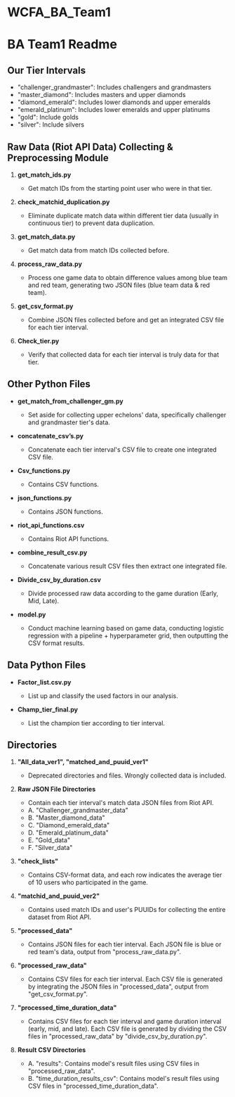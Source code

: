 # WCFA_BA_Team1
# BA Team1 Readme

## Our Tier Intervals
- "challenger_grandmaster": Includes challengers and grandmasters
- "master_diamond": Includes masters and upper diamonds
- "diamond_emerald": Includes lower diamonds and upper emeralds
- "emerald_platinum": Includes lower emeralds and upper platinums
- "gold": Include golds
- "silver": Include silvers

## Raw Data (Riot API Data) Collecting & Preprocessing Module
1. **get_match_ids.py**
    - Get match IDs from the starting point user who were in that tier.

2. **check_matchid_duplication.py**
    - Eliminate duplicate match data within different tier data (usually in continuous tier) to prevent data duplication.

3. **get_match_data.py**
    - Get match data from match IDs collected before.

4. **process_raw_data.py**
    - Process one game data to obtain difference values among blue team and red team, generating two JSON files (blue team data & red team).

5. **get_csv_format.py**
    - Combine JSON files collected before and get an integrated CSV file for each tier interval.

6. **Check_tier.py**
    - Verify that collected data for each tier interval is truly data for that tier.

## Other Python Files
- **get_match_from_challenger_gm.py**
    - Set aside for collecting upper echelons' data, specifically challenger and grandmaster tier's data.

- **concatenate_csv’s.py**
    - Concatenate each tier interval's CSV file to create one integrated CSV file.

- **Csv_functions.py**
    - Contains CSV functions.

- **json_functions.py**
    - Contains JSON functions.

- **riot_api_functions.csv**
    - Contains Riot API functions.

- **combine_result_csv.py**
    - Concatenate various result CSV files then extract one integrated file.

- **Divide_csv_by_duration.csv**
    - Divide processed raw data according to the game duration (Early, Mid, Late).

- **model.py**
    - Conduct machine learning based on game data, conducting logistic regression with a pipeline + hyperparameter grid, then outputting the CSV format results.

## Data Python Files
- **Factor_list.csv.py**
    - List up and classify the used factors in our analysis.

- **Champ_tier_final.py**
    - List the champion tier according to tier interval.

## Directories
1. **"All_data_ver1", "matched_and_puuid_ver1"**
    - Deprecated directories and files. Wrongly collected data is included.

2. **Raw JSON File Directories**
    - Contain each tier interval's match data JSON files from Riot API.
    - A. "Challenger_grandmaster_data"
    - B. "Master_diamond_data"
    - C. "Diamond_emerald_data"
    - D. "Emerald_platinum_data"
    - E. "Gold_data"
    - F. "Silver_data"

3. **"check_lists"**
    - Contains CSV-format data, and each row indicates the average tier of 10 users who participated in the game.

4. **"matchid_and_puuid_ver2"**
    - Contains used match IDs and user's PUUIDs for collecting the entire dataset from Riot API.

5. **"processed_data"**
    - Contains JSON files for each tier interval. Each JSON file is blue or red team's data, output from "process_raw_data.py".

6. **"processed_raw_data"**
    - Contains CSV files for each tier interval. Each CSV file is generated by integrating the JSON files in "processed_data", output from "get_csv_format.py".

7. **"processed_time_duration_data"**
    - Contains CSV files for each tier interval and game duration interval (early, mid, and late). Each CSV file is generated by dividing the CSV files in "processed_raw_data" by "divide_csv_by_duration.py".

8. **Result CSV Directories**
    - A. "results": Contains model's result files using CSV files in "processed_raw_data".
    - B. "time_duration_results_csv": Contains model's result files using CSV files in "processed_time_duration_data".
